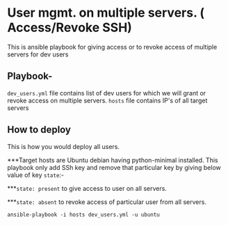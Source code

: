 # User mgmt. on multiple servers. ( Access/Revoke SSH)

This is ansible playbook for giving access or to revoke access of multiple servers for dev users 


## Playbook-
`dev_users.yml` file contains list of dev users for which we will grant or revoke access on multiple servers.
`hosts` file contains IP's of all target servers


## How to deploy

This is how you would deploy all users.

***Target hosts are Ubuntu debian having python-minimal installed. This playbook only add SSh key and remove that particular key by giving below value of key `state`:-

***`state: present` to give access to user on all servers.

***`state: absent` to revoke access of particular user from all servers.

```console
ansible-playbook -i hosts dev_users.yml -u ubuntu
